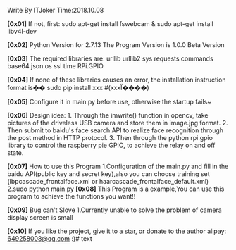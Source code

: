 Write By ITJoker Time:2018.10.08

<strong>[0x01]</strong>  If not, first: sudo apt-get install fswebcam & sudo apt-get install libv4l-dev

<strong>[0x02]</strong>   Python Version for 2.7.13  The Program Version is 1.0.0 Beta Version 

<strong>[0x03]</strong>   The required libraries are:
	urllib
	urllib2
	sys
	requests
	commands
	base64
	json
	os
	ssl
	time
	RPi.GPIO

<strong>[0x04]</strong>   If none of these libraries causes an error, the installation instruction format is�� sudo pip install xxx   #(xxxΪ����)

<strong>[0x05]</strong>   Configure it in main.py before use, otherwise the startup fails~

<strong>[0x06]</strong>  Design idea:
    1. Through the imwrite() function in opencv, take pictures of the driveless USB camera and store them in image.jpg format.
    2. Then submit to baidu's face search API to realize face recognition through the post method in HTTP protocol.
    3. Then through the python rpi.gpio library to control the raspberry pie GPIO, to achieve the relay on and off state.

<strong>[0x07]</strong>  How to use this Program
    1.Configuration of the main.py and fill in the baidu API(public key and secret key),also you can choose training set (lbpcascade_frontalface.xml or haarcascade_frontalface_default.xml)
	2.sudo python main.py
<strong>[0x08]</strong>  This Program is a example,You can use this program to achieve the functions you want!!

<strong>[0x09]</strong>  Bug can't Slove
	1.Currently unable to solve the problem of camera display screen is small

<strong>[0x10]</strong>  If you like the project, give it to a star, or donate to the author alipay: 649258008@qq.com :)# text
